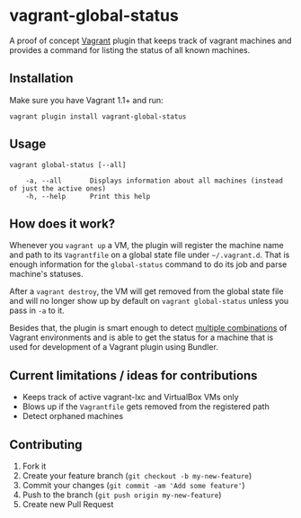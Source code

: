 # vagrant-global-status

A proof of concept [Vagrant](http://www.vagrantup.com/) plugin that keeps
track of vagrant machines and provides a command for listing the status of all
known machines.

## Installation

Make sure you have Vagrant 1.1+ and run:

```
vagrant plugin install vagrant-global-status
```

## Usage

```
vagrant global-status [--all]

    -a, --all       Displays information about all machines (instead of just the active ones)
    -h, --help      Print this help
```

## How does it work?

Whenever you `vagrant up` a VM, the plugin will register the machine name and
path to its `Vagrantfile` on a global state file under `~/.vagrant.d`. That
is enough information for the `global-status` command to do its job and parse
machine's statuses.

After a `vagrant destroy`, the VM will get removed from the global state file
and will no longer show up by default on `vagrant global-status` unless you pass
in `-a` to it.

Besides that, the plugin is smart enough to detect [multiple combinations](lib/vagrant-global-status/global_environment.rb)
of Vagrant environments and is able to get the status for a machine that is
used for development of a Vagrant plugin using Bundler.

## Current limitations / ideas for contributions

* Keeps track of active vagrant-lxc and VirtualBox VMs only
* Blows up if the `Vagrantfile` gets removed from the registered path
* Detect orphaned machines

## Contributing

1. Fork it
2. Create your feature branch (`git checkout -b my-new-feature`)
3. Commit your changes (`git commit -am 'Add some feature'`)
4. Push to the branch (`git push origin my-new-feature`)
5. Create new Pull Request
